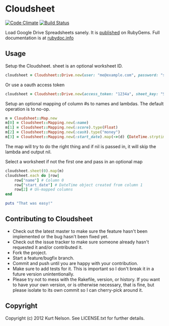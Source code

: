 # Cloudsheet
[![Code Climate](https://codeclimate.com/badge.png)](https://codeclimate.com/github/kurtisnelson/cloudsheet) [![Build Status](https://secure.travis-ci.org/kurtisnelson/cloudsheet.png?branch=master)](http://travis-ci.org/kurtisnelson/cloudsheet)

Load Google Drive Spreadsheets sanely. It is [published](https://rubygems.org/gems/cloudsheet) on RubyGems. Full documentation is at [rubydoc.info](http://rubydoc.info/gems/cloudsheet/)

## Usage
Setup the Cloudsheet. sheet is an optional worksheet ID.

```ruby
cloudsheet = Cloudsheet::Drive.new(user: "me@example.com", password: "secret", sheet_key: "SPREADSHEETID")`
```

Or use a oauth access token

```ruby
cloudsheet = Cloudsheet::Drive.new(access_token: "1234a", sheet_key: "SPREADSHEETID")
```


Setup an optional mapping of column #s to names and lambdas. The default operation is to no-op.

```ruby
m = Cloudsheet::Map.new
m[0] = Cloudsheet::Mapping.new(:name)
m[1] = Cloudsheet::Mapping.new(:score).type(Float)
m[2] = Cloudsheet::Mapping.new(:cash).type("money")
m[3] = Cloudsheet::Mapping.new(:start_date).map(->(d) {DateTime.strptime(d, "%m/%d/%Y")})
```

The map will try to do the right thing and if nil is passed in, it will skip the lambda and output nil.

Select a worksheet if not the first one and pass in an optional map

```ruby
cloudsheet.sheet(0).map(m)
cloudsheet.each do |row|
    row["name"] # Column 0
    row["start_date"] # DateTime object created from column 1
    row[2] # Un-mapped columns
end

puts "That was easy!"
```

## Contributing to Cloudsheet
 
* Check out the latest master to make sure the feature hasn't been implemented or the bug hasn't been fixed yet.
* Check out the issue tracker to make sure someone already hasn't requested it and/or contributed it.
* Fork the project.
* Start a feature/bugfix branch.
* Commit and push until you are happy with your contribution.
* Make sure to add tests for it. This is important so I don't break it in a future version unintentionally.
* Please try not to mess with the Rakefile, version, or history. If you want to have your own version, or is otherwise necessary, that is fine, but please isolate to its own commit so I can cherry-pick around it.

## Copyright

Copyright (c) 2012 Kurt Nelson. See LICENSE.txt for
further details.


